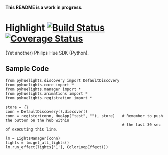 #### This README is a work in progress.

# Highlight [![Build Status](https://travis-ci.org/supersaiyanmode/PyHueLights.svg?branch=master)](https://travis-ci.org/supersaiyanmode/PyHueLights)[![Coverage Status](https://coveralls.io/repos/github/supersaiyanmode/PyHueLights/badge.svg)](https://coveralls.io/github/supersaiyanmode/PyHueLights)
(Yet another) Philips Hue SDK (Python).


## Sample Code

    from pyhuelights.discovery import DefaultDiscovery
    from pyhuelights.core import *
    from pyhuelights.manager import *
    from pyhuelights.animations import *
    from pyhuelights.registration import *
    
    store = {}
    conn = DefaultDiscovery().discover()
    conn = register(conn, HueApp("test", ""), store)   # Remember to push the button on the hub within
                                                       # the last 30 sec of executing this line.
    
    lm = LightsManager(conn)
    lights = lm.get_all_lights()
    lm.run_effect(lights['1'], ColorLoopEffect())
